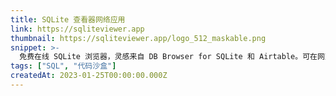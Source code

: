 ```yaml
---
title: SQLite 查看器网络应用
link: https://sqliteviewer.app
thumbnail: https://sqliteviewer.app/logo_512_maskable.png
snippet: >-
  免费在线 SQLite 浏览器，灵感来自 DB Browser for SQLite 和 Airtable。可在网页上快速便捷地查看 sqlite 文件。
tags: ["SQL", "代码沙盒"]
createdAt: 2023-01-25T00:00:00.000Z
---
```

